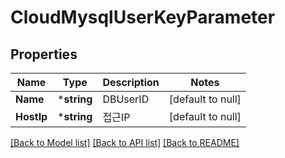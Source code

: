 # CloudMysqlUserKeyParameter

## Properties
Name | Type | Description | Notes
------------ | ------------- | ------------- | -------------
**Name** | ***string** | DBUserID | [default to null]
**HostIp** | ***string** | 접근IP | [default to null]

[[Back to Model list]](../README.md#documentation-for-models) [[Back to API list]](../README.md#documentation-for-api-endpoints) [[Back to README]](../README.md)


